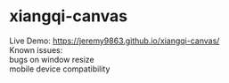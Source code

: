 # xiangqi-canvas
Live Demo:  https://jeremy9863.github.io/xiangqi-canvas/  
Known issues:  
bugs on window resize  
mobile device compatibility  
